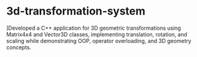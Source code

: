 # 3d-transformation-system
]Developed a C++ application for 3D geometric transformations using Matrix4x4 and Vector3D classes, implementing translation, rotation, and scaling while demonstrating OOP, operator overloading, and 3D geometry concepts.
